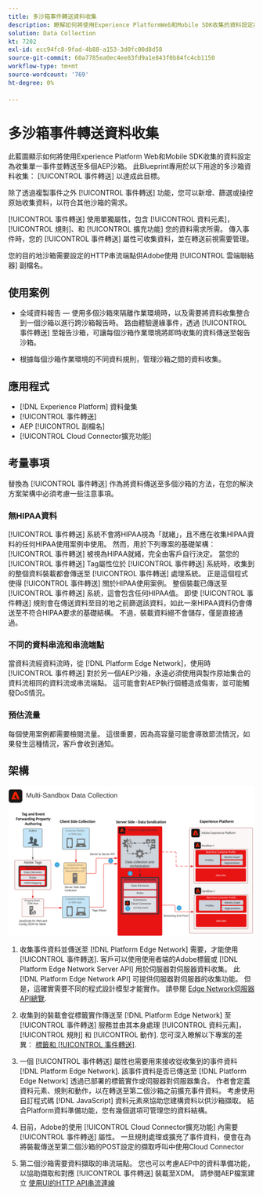 ```yaml
---
title: 多沙箱事件轉送資料收集
description: 瞭解如何將使用Experience PlatformWeb和Mobile SDK收集的資料設定為收集單一事件並轉送至多個Experience Platform沙箱。
solution: Data Collection
kt: 7202
exl-id: ecc94fc8-9fad-4b88-a153-3d0fc00d8d58
source-git-commit: 60a7785ea0ec4ee83fd9a1e843f0b84fc4cb1150
workflow-type: tm+mt
source-wordcount: '769'
ht-degree: 0%

---
```


# 多沙箱事件轉送資料收集

此藍圖顯示如何將使用Experience Platform Web和Mobile SDK收集的資料設定為收集單一事件並轉送至多個AEP沙箱。 此Blueprint專用於以下用途的多沙箱資料收集： [!UICONTROL 事件轉送] 以達成此目標。

除了透過複製事件之外 [!UICONTROL 事件轉送] 功能，您可以新增、篩選或操控原始收集資料，以符合其他沙箱的需求。

[!UICONTROL 事件轉送] 使用單獨屬性，包含 [!UICONTROL 資料元素]， [!UICONTROL 規則]、和 [!UICONTROL 擴充功能] 您的資料需求所需。 傳入事件時，您的 [!UICONTROL 事件轉送] 屬性可收集資料，並在轉送前視需要管理。

您的目的地沙箱需要設定的HTTP串流端點供Adobe使用 [!UICONTROL 雲端聯結器] 副檔名。

## 使用案例

* 全域資料報告 — 使用多個沙箱來隔離作業環境時，以及需要將資料收集整合到一個沙箱以進行跨沙箱報告時。 路由體驗邊緣事件，透過 [!UICONTROL 事件轉送] 至報告沙箱，可讓每個沙箱作業環境將即時收集的資料傳送至報告沙箱。

* 根據每個沙箱作業環境的不同資料規則，管理沙箱之間的資料收集。

## 應用程式

* [!DNL Experience Platform] 資料彙集
* [!UICONTROL 事件轉送]
* AEP [!UICONTROL 副檔名]
* [!UICONTROL Cloud Connector擴充功能]

## 考量事項

替換為 [!UICONTROL 事件轉送] 作為將資料傳送至多個沙箱的方法，在您的解決方案架構中必須考慮一些注意事項。

### 無HIPAA資料

[!UICONTROL 事件轉送] 系統不會將HIPAA視為「就緒」，且不應在收集HIPAA資料的任何HIPAA使用案例中使用。 然而，用於下列專案的基礎架構： [!UICONTROL 事件轉送] 被視為HIPAA就緒，完全由客戶自行決定。 當您的 [!UICONTROL 事件轉送] Tag屬性位於 [!UICONTROL 事件轉送] 系統時，收集到的整個資料裝載都會傳送至 [!UICONTROL 事件轉送] 處理系統。 正是這個程式使得 [!UICONTROL 事件轉送] 關於HIPAA使用案例。 整個裝載已傳送至 [!UICONTROL 事件轉送] 系統，這會包含任何HIPAA值。 即使 [!UICONTROL 事件轉送] 規則會在傳送資料至目的地之前篩選該資料，如此一來HIPAA資料仍會傳送至不符合HIPAA要求的基礎結構。 不過，裝載資料絕不會儲存，僅是直接通過。

### 不同的資料串流和串流端點

當資料流經資料流時，從 [!DNL Platform Edge Network]，使用時 [!UICONTROL 事件轉送] 對於另一個AEP沙箱，永遠必須使用與製作原始集合的資料流相同的資料流或串流端點。 這可能會對AEP執行個體造成傷害，並可能觸發DoS情況。

### 預估流量

每個使用案例都需要檢閱流量。 這很重要，因為高容量可能會導致節流情況，如果發生這種情況，客戶會收到通知。

## 架構

![多沙箱 [!UICONTROL 事件轉送]](assets/multi-sandbox-data-collection.png)

1. 收集事件資料並傳送至 [!DNL Platform Edge Network] 需要，才能使用 [!UICONTROL 事件轉送]. 客戶可以使用使用者端的Adobe標籤或 [!DNL Platform Edge Network Server API] 用於伺服器對伺服器資料收集。 此 [!DNL Platform Edge Network API] 可提供伺服器對伺服器的收集功能。 但是，這確實需要不同的程式設計模型才能實作。 請參閱 [Edge Network伺服器API總覽](https://experienceleague.adobe.com/docs/experience-platform/edge-network-server-api/overview.html?lang=en).

1. 收集到的裝載會從標籤實作傳送至 [!DNL Platform Edge Network] 至 [!UICONTROL 事件轉送] 服務並由其本身處理 [!UICONTROL 資料元素]， [!UICONTROL 規則] 和 [!UICONTROL 動作]. 您可深入瞭解以下專案的差異： [標籤和 [!UICONTROL 事件轉送]](https://experienceleague.adobe.com/docs/experience-platform/tags/event-forwarding/overview.html?lang=en#differences-from-tags).

1. 一個 [!UICONTROL 事件轉送] 屬性也需要用來接收從收集到的事件資料 [!DNL Platform Edge Network]. 該事件資料是否已傳送至 [!DNL Platform Edge Network] 透過已部署的標籤實作或伺服器對伺服器集合。 作者會定義資料元素、規則和動作，以在轉送至第二個沙箱之前擴充事件資料。 考慮使用自訂程式碼 [!DNL JavaScript] 資料元素來協助您建構資料以供沙箱擷取。 結合Platform資料準備功能，您有幾個選項可管理您的資料結構。

1. 目前，Adobe的使用 [!UICONTROL Cloud Connector擴充功能] 內需要 [!UICONTROL 事件轉送] 屬性。 一旦規則處理或擴充了事件資料，便會在為將裝載傳送至第二個沙箱的POST設定的擷取呼叫中使用Cloud Connector

1. 第二個沙箱需要資料擷取的串流端點。 您也可以考慮AEP中的資料準備功能，以協助擷取和對應 [!UICONTROL 事件轉送] 裝載至XDM。 請參閱AEP檔案建立 [使用UI的HTTP API串流連線](https://experienceleague.adobe.com/docs/experience-platform/sources/ui-tutorials/create/streaming/http.html?lang=zh-Hant)
